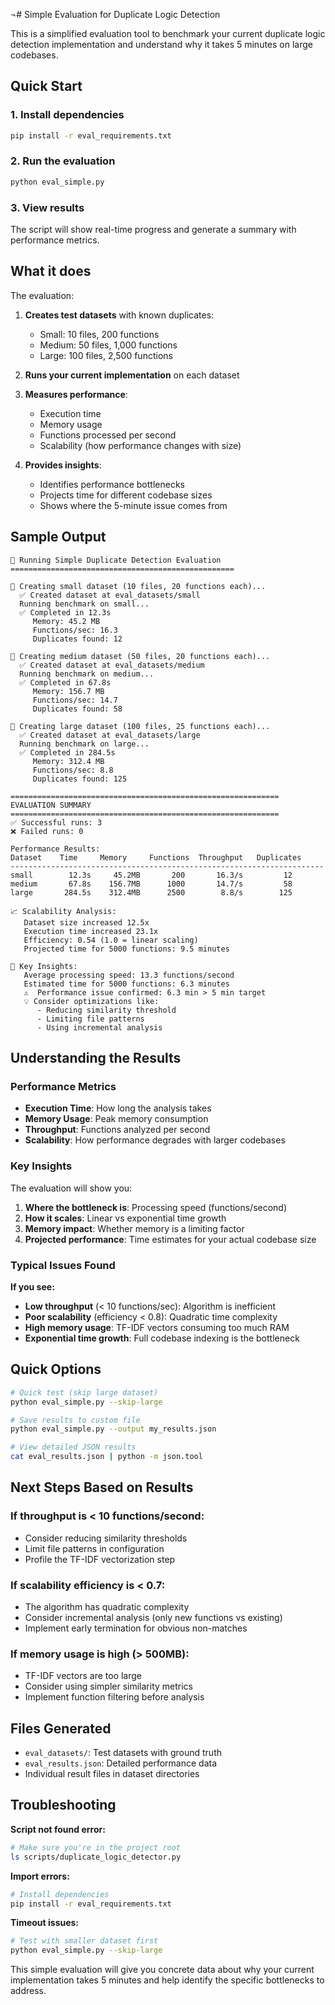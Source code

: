 ¬# Simple Evaluation for Duplicate Logic Detection


This is a simplified evaluation tool to benchmark your current duplicate logic detection implementation and understand why it takes 5 minutes on large codebases.

## Quick Start

### 1. Install dependencies
```bash
pip install -r eval_requirements.txt
```

### 2. Run the evaluation
```bash
python eval_simple.py
```

### 3. View results
The script will show real-time progress and generate a summary with performance metrics.

## What it does

The evaluation:

1. **Creates test datasets** with known duplicates:
   - Small: 10 files, 200 functions
   - Medium: 50 files, 1,000 functions  
   - Large: 100 files, 2,500 functions

2. **Runs your current implementation** on each dataset

3. **Measures performance**:
   - Execution time
   - Memory usage
   - Functions processed per second
   - Scalability (how performance changes with size)

4. **Provides insights**:
   - Identifies performance bottlenecks
   - Projects time for different codebase sizes
   - Shows where the 5-minute issue comes from

## Sample Output

```
🚀 Running Simple Duplicate Detection Evaluation
==================================================

📁 Creating small dataset (10 files, 20 functions each)...
  ✅ Created dataset at eval_datasets/small
  Running benchmark on small...
  ✅ Completed in 12.3s
     Memory: 45.2 MB
     Functions/sec: 16.3
     Duplicates found: 12

📁 Creating medium dataset (50 files, 20 functions each)...
  ✅ Created dataset at eval_datasets/medium
  Running benchmark on medium...
  ✅ Completed in 67.8s
     Memory: 156.7 MB
     Functions/sec: 14.7
     Duplicates found: 58

📁 Creating large dataset (100 files, 25 functions each)...
  ✅ Created dataset at eval_datasets/large
  Running benchmark on large...
  ✅ Completed in 284.5s
     Memory: 312.4 MB
     Functions/sec: 8.8
     Duplicates found: 125

============================================================
EVALUATION SUMMARY
============================================================
✅ Successful runs: 3
❌ Failed runs: 0

Performance Results:
Dataset    Time     Memory     Functions  Throughput   Duplicates
----------------------------------------------------------------------
small        12.3s     45.2MB       200       16.3/s         12
medium       67.8s    156.7MB      1000       14.7/s         58
large       284.5s    312.4MB      2500        8.8/s        125

📈 Scalability Analysis:
   Dataset size increased 12.5x
   Execution time increased 23.1x
   Efficiency: 0.54 (1.0 = linear scaling)
   Projected time for 5000 functions: 9.5 minutes

🎯 Key Insights:
   Average processing speed: 13.3 functions/second
   Estimated time for 5000 functions: 6.3 minutes
   ⚠️  Performance issue confirmed: 6.3 min > 5 min target
   💡 Consider optimizations like:
      - Reducing similarity threshold
      - Limiting file patterns
      - Using incremental analysis
```

## Understanding the Results

### Performance Metrics

- **Execution Time**: How long the analysis takes
- **Memory Usage**: Peak memory consumption
- **Throughput**: Functions analyzed per second
- **Scalability**: How performance degrades with larger codebases

### Key Insights

The evaluation will show you:

1. **Where the bottleneck is**: Processing speed (functions/second)
2. **How it scales**: Linear vs exponential time growth
3. **Memory impact**: Whether memory is a limiting factor
4. **Projected performance**: Time estimates for your actual codebase size

### Typical Issues Found

**If you see:**
- **Low throughput** (< 10 functions/sec): Algorithm is inefficient
- **Poor scalability** (efficiency < 0.8): Quadratic time complexity
- **High memory usage**: TF-IDF vectors consuming too much RAM
- **Exponential time growth**: Full codebase indexing is the bottleneck

## Quick Options

```bash
# Quick test (skip large dataset)
python eval_simple.py --skip-large

# Save results to custom file
python eval_simple.py --output my_results.json

# View detailed JSON results
cat eval_results.json | python -m json.tool
```

## Next Steps Based on Results

### If throughput is < 10 functions/second:
- Consider reducing similarity thresholds
- Limit file patterns in configuration
- Profile the TF-IDF vectorization step

### If scalability efficiency is < 0.7:
- The algorithm has quadratic complexity
- Consider incremental analysis (only new functions vs existing)
- Implement early termination for obvious non-matches

### If memory usage is high (> 500MB):
- TF-IDF vectors are too large
- Consider using simpler similarity metrics
- Implement function filtering before analysis

## Files Generated

- `eval_datasets/`: Test datasets with ground truth
- `eval_results.json`: Detailed performance data
- Individual result files in dataset directories

## Troubleshooting

**Script not found error:**
```bash
# Make sure you're in the project root
ls scripts/duplicate_logic_detector.py
```

**Import errors:**
```bash
# Install dependencies
pip install -r eval_requirements.txt
```

**Timeout issues:**
```bash
# Test with smaller dataset first
python eval_simple.py --skip-large
```

This simple evaluation will give you concrete data about why your current implementation takes 5 minutes and help identify the specific bottlenecks to address.
